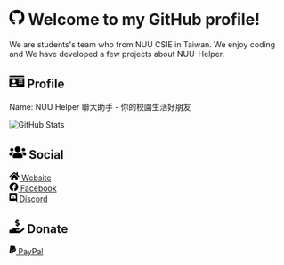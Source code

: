 # <img src="https://raw.githubusercontent.com/NUU-Helper/NUU-Helper/master/images/svg/github-brands.svg" height="28px" alt="GitHub"> Welcome to my GitHub profile!
We are students's team who from NUU CSIE in Taiwan. We enjoy coding and We have developed a few projects about NUU-Helper.

## <img src="https://raw.githubusercontent.com/NUU-Helper/NUU-Helper/master/images/svg/profile/id-card-solid.svg" height="24px" alt="Profile"> Profile
Name: NUU Helper 聯大助手 - 你的校園生活好朋友
<br>


<img src="https://github-readme-stats.vercel.app/api?username=NUU-Helper4&show_icons=true&title_color=fff&icon_color=79ff97&text_color=9f9f9f&bg_color=151515" alt="GitHub Stats">

## <img src="https://raw.githubusercontent.com/NUU-Helper/NUU-Helper/master/images/svg/social/users-solid.svg" height="24px" alt="Social"> Social
<a href="https://thssa.nctu.me/">
  <img src="https://raw.githubusercontent.com/NUU-Helper/NUU-Helper/master/images/svg/social/home-solid.svg" height="16px" alt="Website"> Website
</a>
<br>
<a href="https://hhk.one/NUU-Helper/">
  <img src="https://raw.githubusercontent.com/NUU-Helper/NUU-Helper/master/images/svg/social/facebook-brands.svg" height="16px" alt="Facebook"> Facebook
</a>
<br>
<a href="https://twitter.com/NUU-Helper">
  <a href="https://discord.gg/BXHtxvG">
  <img src="https://raw.githubusercontent.com/NUU-Helper/NUU-Helper/master/images/svg/social/discord-brands.svg" height="16px" alt="Discord"> Discord
</a>
  
## <img src="https://raw.githubusercontent.com/NUU-Helper/NUU-Helper/master/images/svg/donate/hand-holding-usd-solid.svg" height="24px" alt="Donate"> Donate

<a href="https://www.paypal.me/Dogbone0714">
  <img src="https://raw.githubusercontent.com/NUU-Helper/NUU-Helper/master/images/svg/donate/paypal-brands.svg" height="16px" alt="PayPal"> PayPal
</a>
